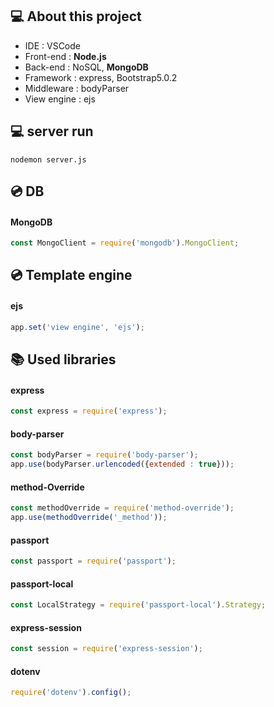 ## 💻 About this project
- IDE : VSCode  
- Front-end : **Node.js**  
- Back-end : NoSQL, **MongoDB**  
- Framework : express, Bootstrap5.0.2
- Middleware : bodyParser  
- View engine : ejs  

## 💻 server run
```nodemon server.js```

## 💿 DB
#### MongoDB
```js
const MongoClient = require('mongodb').MongoClient;
```

## 💿 Template engine
#### ejs
```js
app.set('view engine', 'ejs');
```

## 📚 Used libraries
#### express
```js
const express = require('express');
```

#### body-parser
```js
const bodyParser = require('body-parser'); 
app.use(bodyParser.urlencoded({extended : true}));
```

#### method-Override
```js
const methodOverride = require('method-override');
app.use(methodOverride('_method')); 
```

#### passport
```js
const passport = require('passport');
```

#### passport-local
```js
const LocalStrategy = require('passport-local').Strategy;
```

#### express-session
```js
const session = require('express-session');
```

#### dotenv
```js
require('dotenv').config();
```



